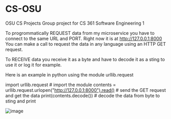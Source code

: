 # CS-OSU
OSU CS Projects
Group project for CS 361 Software Engineering 1

To progrommatically REQUEST data from my microservice you have to connect to the same URL and PORT. Right now it is at http://127.0.0.1:8000 You can make a call to request the data in any language using an HTTP GET request. 

To RECEIVE data you receive it as a byte and have to decode it as a sting to use it or log it for example. 

Here is an example in python using the module urllib.request

import urllib.request # import the module
contents = urllib.request.urlopen("http://127.0.0.1:8000").read() # send the GET request and get the data
print(contents.decode()) # decode the data from byte to sting and print

![image](https://github.com/hearnedaddyflex/CS-OSU/assets/114117172/a7167db2-a6fd-4677-9651-60c90607a3fe)

